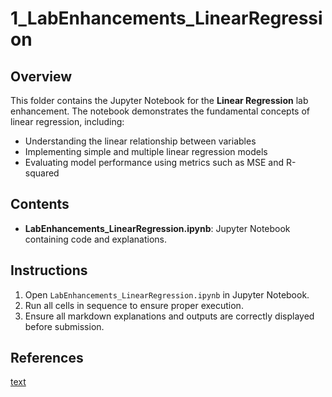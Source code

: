 # 1_LabEnhancements_LinearRegression

## Overview
This folder contains the Jupyter Notebook for the **Linear Regression** lab enhancement. The notebook demonstrates the fundamental concepts of linear regression, including:
- Understanding the linear relationship between variables
- Implementing simple and multiple linear regression models
- Evaluating model performance using metrics such as MSE and R-squared

## Contents
- **LabEnhancements_LinearRegression.ipynb**: Jupyter Notebook containing code and explanations.


## Instructions
1. Open `LabEnhancements_LinearRegression.ipynb` in Jupyter Notebook.
2. Run all cells in sequence to ensure proper execution.
3. Ensure all markdown explanations and outputs are correctly displayed before submission.

## References
[text](https://365datascience.com/tutorials/python-tutorials/linear-regression/)
